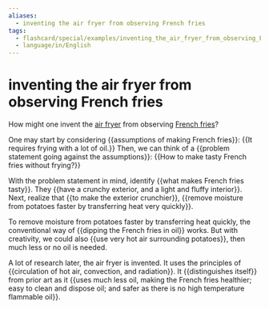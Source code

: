 ```yaml
---
aliases:
  - inventing the air fryer from observing French fries
tags:
  - flashcard/special/examples/inventing_the_air_fryer_from_observing_French_fries
  - language/in/English
---
```


# inventing the air fryer from observing French fries

How might one invent the [air fryer](../../general/air%20fryer.md) from observing [French fries](../../general/French%20fries.md)?

One may start by considering {{assumptions of making French fries}}: {{It requires frying with a lot of oil.}} Then, we can think of a {{problem statement going against the assumptions}}: {{How to make tasty French fries without frying?}} <!--SR:!2024-06-11,31,270!2024-06-16,38,290!2024-09-21,106,290!2024-06-25,43,290-->

With the problem statement in mind, identify {{what makes French fries tasty}}. They {{have a crunchy exterior, and a light and fluffy interior}}. Next, realize that {{to make the exterior crunchier}}, {{remove moisture from potatoes faster by transferring heat very quickly}}. <!--SR:!2024-09-19,105,290!2024-06-12,34,270!2024-06-09,31,270!2024-08-30,90,290-->

To remove moisture from potatoes faster by transferring heat quickly, the conventional way of {{dipping the French fries in oil}} works. But with creativity, we could also {{use very hot air surrounding potatoes}}, then much less or no oil is needed. <!--SR:!2024-09-08,99,290!2024-06-13,33,270-->

A lot of research later, the air fryer is invented. It uses the principles of {{circulation of hot air, convection, and radiation}}. It {{distinguishes itself}} from prior art as it {{uses much less oil, making the French fries healthier; easy to clean and dispose oil; and safer as there is no high temperature flammable oil}}. <!--SR:!2024-07-04,42,250!2024-06-14,34,270!2024-06-09,29,270-->
